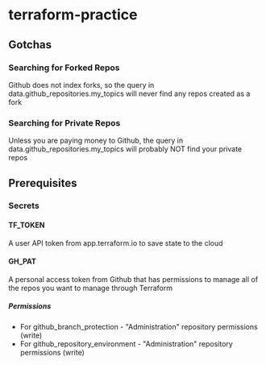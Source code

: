 # terraform-practice

## Gotchas

### Searching for Forked Repos

Github does not index forks, so the query in data.github_repositories.my_topics will never find any repos created as a fork

### Searching for Private Repos

Unless you are paying money to Github, the query in data.github_repositories.my_topics will probably NOT find your private repos

## Prerequisites

### Secrets

#### TF_TOKEN

A user API token from app.terraform.io to save state to the cloud

#### GH_PAT

A personal access token from Github that has permissions to manage all of the repos you want to manage through Terraform

##### Permissions

* For github_branch_protection - "Administration" repository permissions (write)
* For github_repository_environment - "Administration" repository permissions (write)
